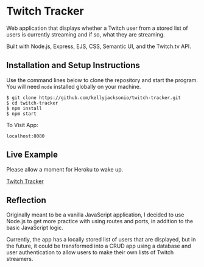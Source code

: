 # Twitch Tracker

Web application that displays whether a Twitch user from a stored list of users is currently streaming and if so, what they are streaming. 

Built with Node.js, Express, EJS, CSS, Semantic UI, and the Twitch.tv API.

## Installation and Setup Instructions

Use the command lines below to clone the repository and start the program. You will need `node` installed globally on your machine.  

```
$ git clone https://github.com/kellyjacksonio/twitch-tracker.git
$ cd twitch-tracker
$ npm install
$ npm start
```

To Visit App:

`localhost:8080`

## Live Example

Please allow a moment for Heroku to wake up.

[Twitch Tracker](https://twitch-tracker-kj.herokuapp.com/)

## Reflection

Originally meant to be a vanilla JavaScript application, I decided to use Node.js to get more practice with using routes and ports, in addition to the basic JavaScript logic.

Currently, the app has a locally stored list of users that are displayed, but in the future, it could be transformed into a CRUD app using a database and user authentication to allow users to make their own lists of Twitch streamers.
